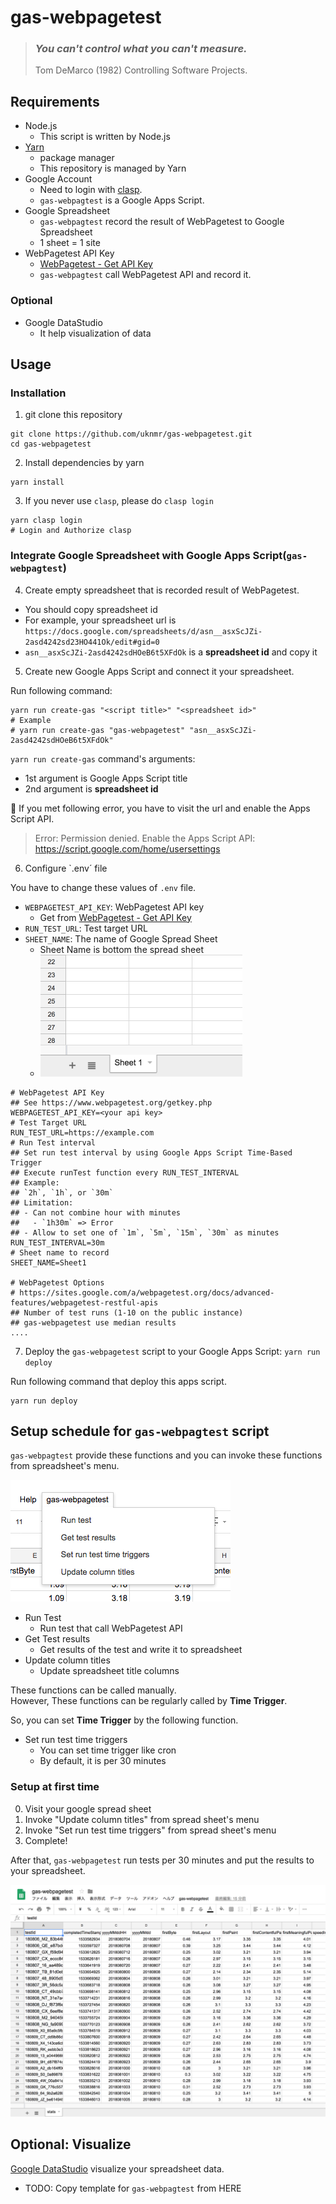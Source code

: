# gas-webpagetest

> ### *You can't control what you can't measure.*
> Tom DeMarco (1982) Controlling Software Projects.

## Requirements

- Node.js
  - This script is written by Node.js
- [Yarn](https://yarnpkg.com/)
  - package manager
  - This repository is managed by Yarn
- Google Account
  - Need to login with [clasp](https://github.com/google/clasp).
  - `gas-webpagtest` is a Google Apps Script.
- Google Spreadsheet
  - `gas-webpagtest` record the result of WebPagetest to Google Spreadsheet
  - 1 sheet = 1 site
- WebPagetest API Key
  - [WebPagetest - Get API Key](https://www.webpagetest.org/getkey.php)
  - `gas-webpagtest` call WebPagetest API and record it.

### Optional

- Google DataStudio
  - It help visualization of data

## Usage

### Installation

1. git clone this repository

```
git clone https://github.com/uknmr/gas-webpagetest.git
cd gas-webpagetest
```

2. Install dependencies by yarn


```
yarn install
```


3. If you never use `clasp`, please do `clasp login`

```
yarn clasp login
# Login and Authorize clasp
```

### Integrate Google Spreadsheet with Google Apps Script(`gas-webpagtest`)

4. Create empty spreadsheet that is recorded result of WebPagetest.
  - You should copy spreadsheet id
  - For example, your spreadsheet url is `https://docs.google.com/spreadsheets/d/asn__asxScJZi-2asd4242sd23HO441Ok/edit#gid=0`
  - `asn__asxScJZi-2asd4242sdHOeB6t5XFdOk` is a **spreadsheet id** and copy it
  
5. Create new Google Apps Script and connect it your spreadsheet.

Run following command:

```
yarn run create-gas "<script title>" "<spreadsheet id>"
# Example
# yarn run create-gas "gas-webpagetest" "asn__asxScJZi-2asd4242sdHOeB6t5XFdOk"
```

`yarn run create-gas` command's arguments:

- 1st argument is Google Apps Script title
- 2nd argument is **spreadsheet id**

:memo: If you met following error, you have to visit the url and enable the Apps Script API.

> Error: Permission denied. Enable the Apps Script API:
> https://script.google.com/home/usersettings

6. Configure `.env´ file

You have to change these values of `.env` file.

- `WEBPAGETEST_API_KEY`: WebPagetest API key
    - Get from [WebPagetest - Get API Key](https://www.webpagetest.org/getkey.php)
- `RUN_TEST_URL`: Test target URL
- `SHEET_NAME`: The name of Google Spread Sheet
    - Sheet Name is bottom the spread sheet
    - ![Sheet Name is Here](docs/img/spread-sheet-name.png)

```.env
# WebPagetest API Key
## See https://www.webpagetest.org/getkey.php
WEBPAGETEST_API_KEY=<your api key>
# Test Target URL
RUN_TEST_URL=https://example.com
# Run Test interval
## Set run test interval by using Google Apps Script Time-Based Trigger
## Execute runTest function every RUN_TEST_INTERVAL
## Example:
## `2h`, `1h`, or `30m`
## Limitation:
## - Can not combine hour with minutes
##   - `1h30m` => Error
## - Allow to set one of `1m`, `5m`, `15m`, `30m` as minutes
RUN_TEST_INTERVAL=30m
# Sheet name to record
SHEET_NAME=Sheet1

# WebPagetest Options
# https://sites.google.com/a/webpagetest.org/docs/advanced-features/webpagetest-restful-apis
## Number of test runs (1-10 on the public instance)
## gas-webpagetest use median results
....
```


7. Deploy the `gas-webpagetest` script to your Google Apps Script: `yarn run deploy`

Run following command that deploy this apps script.

```
yarn run deploy
```

## Setup schedule for `gas-webpagtest` script

`gas-webpagtest` provide these functions and you can invoke these functions from spreadsheet's menu.

![spread sheet menu](docs/img/gas-webpagetest-menu.png)

- Run Test
  - Run test that call WebPagetest API
- Get Test results
  - Get results of the test and write it to spreadsheet
- Update column titles
  - Update spreadsheet title columns

These functions can be called manually.  
However, These functions can be regularly called by **Time Trigger**.

So, you can set **Time Trigger** by the following function.

- Set run test time triggers
  - You can set time trigger like cron
  - By default, it is per 30 minutes

### Setup  at first time 

0. Visit your google spread sheet
1. Invoke "Update column titles" from spread sheet's menu
2. Invoke "Set run test time triggers" from spread sheet's menu
3. Complete!

After that, `gas-webpagetest` run tests per 30 minutes and put the results to your spreadsheet.

![spread-sheet-example.png](docs/img/spread-sheet-example.png)

## Optional: Visualize

[Google DataStudio](https://datastudio.google.com) visualize your spreadsheet data.

- TODO: Copy template for `gas-webpagtest` from HERE
